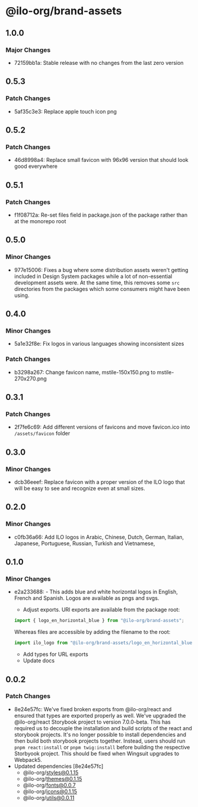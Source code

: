 # @ilo-org/brand-assets

## 1.0.0

### Major Changes

- 72159bb1a: Stable release with no changes from the last zero version

## 0.5.3

### Patch Changes

- 5af35c3e3: Replace apple touch icon png

## 0.5.2

### Patch Changes

- 46d8998a4: Replace small favicon with 96x96 version that should look good everywhere

## 0.5.1

### Patch Changes

- f1f08712a: Re-set files field in package.json of the package rather than at the monorepo root

## 0.5.0

### Minor Changes

- 977e15006: Fixes a bug where some distribution assets weren't getting included in Design System packages while a lot of non-essential development assets were. At the same time, this removes some `src` directories from the packages which some consumers might have been using.

## 0.4.0

### Minor Changes

- 5a1e32f8e: Fix logos in various languages showing inconsistent sizes

### Patch Changes

- b3298a267: Change favicon name, mstile-150x150.png to mstile-270x270.png

## 0.3.1

### Patch Changes

- 2f7fe6c69: Add different versions of favicons and move favicon.ico into `/assets/favicon` folder

## 0.3.0

### Minor Changes

- dcb36eeef: Replace favicon with a proper version of the ILO logo that will be easy to see and recognize even at small sizes.

## 0.2.0

### Minor Changes

- c0fb36a66: Add ILO logos in Arabic, Chinese, Dutch, German, Italian, Japanese, Portuguese, Russian, Turkish and Vietnamese,

## 0.1.0

### Minor Changes

- e2a233688: - This adds blue and white horizontal logos in English, French and Spanish. Logos are available as pngs and svgs.

  - Adjust exports. URl exports are available from the package root:

  ```js
  import { logo_en_horizontal_blue } from "@ilo-org/brand-assets";
  ```

  Whereas files are accessible by adding the filename to the root:

  ```js
  import ilo_logo from "@ilo-org/brand-assets/logo_en_horizontal_blue.svg";
  ```

  - Add types for URL exports
  - Update docs

## 0.0.2

### Patch Changes

- 8e24e57fc: We've fixed broken exports from @ilo-org/react and ensured that types are exported properly as well. We've upgraded the @ilo-org/react Storybook project to version 7.0.0-beta. This has required us to decouple the installation and build scripts of the react and storybook projects. It's no longer possible to install dependencies and then build both storybook projects together. Instead, users should run `pnpm react:install` or `pnpm twig:install` before building the respective Storbyook project. This should be fixed when Wingsuit upgrades to Webpack5.
- Updated dependencies [8e24e57fc]
  - @ilo-org/styles@0.1.15
  - @ilo-org/themes@0.1.15
  - @ilo-org/fonts@0.0.7
  - @ilo-org/icons@0.1.15
  - @ilo-org/utils@0.0.11
